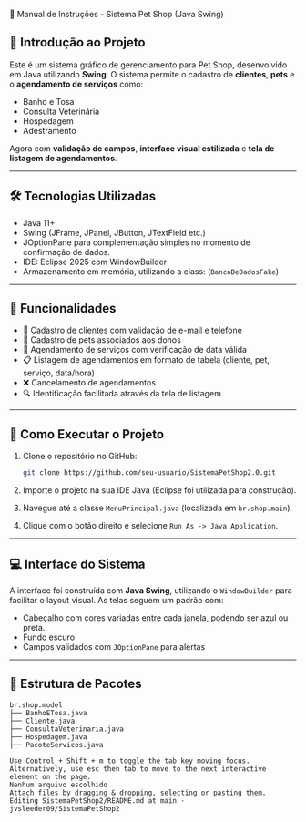  🐾 Manual de Instruções - Sistema Pet Shop (Java Swing)

## 📌 Introdução ao Projeto

Este é um sistema gráfico de gerenciamento para Pet Shop, desenvolvido em Java utilizando **Swing**.
O sistema permite o cadastro de **clientes**, **pets** e o **agendamento de serviços** como:

- Banho e Tosa  
- Consulta Veterinária  
- Hospedagem  
- Adestramento

Agora com **validação de campos**, **interface visual estilizada** e **tela de listagem de agendamentos**.

---

## 🛠️ Tecnologias Utilizadas

- Java 11+  
- Swing (JFrame, JPanel, JButton, JTextField etc.)
- JOptionPane para complementação simples no momento de confirmação de dados.
- IDE: Eclipse 2025 com WindowBuilder
- Armazenamento em memória, utilizando a class: (`BancoDeDadosFake`)

---

## 🧩 Funcionalidades

- 📇 Cadastro de clientes com validação de e-mail e telefone  
- 🐶 Cadastro de pets associados aos donos  
- 📅 Agendamento de serviços com verificação de data válida  
- 📋 Listagem de agendamentos em formato de tabela (cliente, pet, serviço, data/hora)  
- ❌ Cancelamento de agendamentos  
- 🔍 Identificação facilitada através da tela de listagem  

---

## 🚀 Como Executar o Projeto

1. Clone o repositório no GitHub:
   ```bash
   git clone https://github.com/seu-usuario/SistemaPetShop2.0.git

2. Importe o projeto na sua IDE Java (Eclipse foi utilizada para construção).

3. Navegue até a classe `MenuPrincipal.java` (localizada em `br.shop.main`).

4. Clique com o botão direito e selecione `Run As -> Java Application`.

---

## 💻 Interface do Sistema

A interface foi construída com **Java Swing**, utilizando o `WindowBuilder` para facilitar o layout visual. As telas seguem um padrão com:

* Cabeçalho com cores variadas entre cada janela, podendo ser azul ou preta.
* Fundo escuro
* Campos validados com `JOptionPane` para alertas

---


## 📂 Estrutura de Pacotes

```text
br.shop.model
├── BanhoETosa.java
├── Cliente.java
├── ConsultaVeterinaria.java
├── Hospedagem.java
├── PacoteServicos.java

Use Control + Shift + m to toggle the tab key moving focus. Alternatively, use esc then tab to move to the next interactive element on the page.
Nenhum arquivo escolhido
Attach files by dragging & dropping, selecting or pasting them.
Editing SistemaPetShop2/README.md at main · jvsleeder09/SistemaPetShop2
